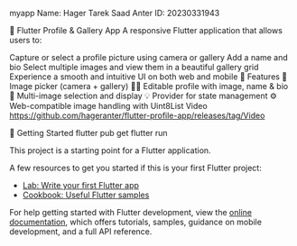 myapp
Name: Hager Tarek Saad Anter ID: 20230331943

🌳 Flutter Profile & Gallery App
A responsive Flutter application that allows users to:

Capture or select a profile picture using camera or gallery
Add a name and bio
Select multiple images and view them in a beautiful gallery grid
Experience a smooth and intuitive UI on both web and mobile
🔧 Features
📸 Image picker (camera + gallery)
🧑‍💼 Editable profile with image, name & bio
🌄 Multi-image selection and display
💡 Provider for state management
⚙️ Web-compatible image handling with Uint8List
Video
https://github.com/hageranter/flutter-profile-app/releases/tag/Video

🚀 Getting Started
flutter pub get
flutter run


This project is a starting point for a Flutter application.

A few resources to get you started if this is your first Flutter project:

- [Lab: Write your first Flutter app](https://docs.flutter.dev/get-started/codelab)
- [Cookbook: Useful Flutter samples](https://docs.flutter.dev/cookbook)

For help getting started with Flutter development, view the
[online documentation](https://docs.flutter.dev/), which offers tutorials,
samples, guidance on mobile development, and a full API reference.
